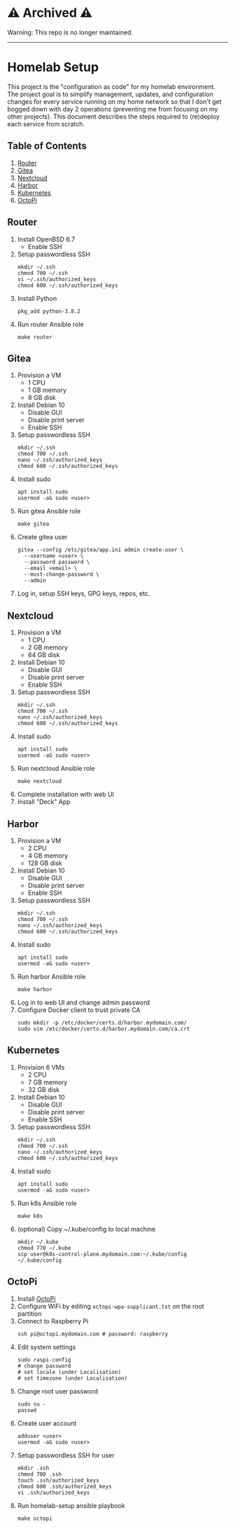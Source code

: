 # ⚠️ Archived ⚠️

Warning: This repo is no longer maintained.

---

# Homelab Setup

This project is the "configuration as code" for my homelab environment. The project goal is to simplify management, updates, and configuration changes for every service running on my home network so that I don't get bogged down with day 2 operations (preventing me from focusing on my other projects). This document describes the steps required to (re)deploy each service from scratch.


## Table of Contents
1. [Router](#router)
1. [Gitea](#gitea)
1. [Nextcloud](#nextcloud)
1. [Harbor](#harbor)
1. [Kubernetes](#kubernetes)
1. [OctoPi](#octopi)


## Router

1. Install OpenBSD 6.7
    - Enable SSH
1. Setup passwordless SSH
    ```
    mkdir ~/.ssh
    chmod 700 ~/.ssh
    vi ~/.ssh/authorized_keys
    chmod 600 ~/.ssh/authorized_keys
    ```
1. Install Python
    ```
    pkg_add python-3.8.2
    ```
1. Run router Ansible role
    ```
    make router
    ```


## Gitea

1. Provision a VM
    - 1 CPU
    - 1 GB memory
    - 8 GB disk
1. Install Debian 10
    - Disable GUI
    - Disable print server
    - Enable SSH
1. Setup passwordless SSH
    ```
    mkdir ~/.ssh
    chmod 700 ~/.ssh
    nano ~/.ssh/authorized_keys
    chmod 600 ~/.ssh/authorized_keys
    ```
1. Install sudo
    ```
    apt install sudo
    usermod -aG sudo <user>
    ```
1. Run gitea Ansible role
    ```
    make gitea
    ```
1. Create gitea user
    ```
    gitea --config /etc/gitea/app.ini admin create-user \
      --username <user> \
      --password password \
      --email <email> \
      --must-change-password \
      --admin
    ```
1. Log in, setup SSH keys, GPG keys, repos, etc.


## Nextcloud

1. Provision a VM
    - 1 CPU
    - 2 GB memory
    - 64 GB disk
1. Install Debian 10
    - Disable GUI
    - Disable print server
    - Enable SSH
1. Setup passwordless SSH
    ```
    mkdir ~/.ssh
    chmod 700 ~/.ssh
    nano ~/.ssh/authorized_keys
    chmod 600 ~/.ssh/authorized_keys
    ```
1. Install sudo
    ```
    apt install sudo
    usermod -aG sudo <user>
    ```
1. Run nextcloud Ansible role
    ```
    make nextcloud
    ```
1. Complete installation with web UI
1. Install "Deck" App


## Harbor

1. Provision a VM
    - 2 CPU
    - 4 GB memory
    - 128 GB disk
1. Install Debian 10
    - Disable GUI
    - Disable print server
    - Enable SSH
1. Setup passwordless SSH
    ```
    mkdir ~/.ssh
    chmod 700 ~/.ssh
    nano ~/.ssh/authorized_keys
    chmod 600 ~/.ssh/authorized_keys
    ```
1. Install sudo
    ```
    apt install sudo
    usermod -aG sudo <user>
    ```
1. Run harbor Ansible role
    ```
    make harbor
    ```
1. Log in to web UI and change admin password
1. Configure Docker client to trust private CA
    ```
    sudo mkdir -p /etc/docker/certs.d/harbor.mydomain.com/
    sudo vim /etc/docker/certs.d/harbor.mydomain.com/ca.crt
    ```


## Kubernetes

1. Provision 6 VMs
    - 2 CPU
    - 7 GB memory
    - 32 GB disk
1. Install Debian 10
    - Disable GUI
    - Disable print server
    - Enable SSH
1. Setup passwordless SSH
    ```
    mkdir ~/.ssh
    chmod 700 ~/.ssh
    nano ~/.ssh/authorized_keys
    chmod 600 ~/.ssh/authorized_keys
    ```
1. Install sudo
    ```
    apt install sudo
    usermod -aG sudo <user>
    ```
1. Run k8s Ansible role
    ```
    make k8s
    ```
1. (optional) Copy ~/.kube/config to local machine
    ```
    mkdir ~/.kube
    chmod 770 ~/.kube
    scp user@k8s-control-plane.mydomain.com:~/.kube/config ~/.kube/config
    ```


## OctoPi

1. Install [OctoPi](https://github.com/guysoft/OctoPi)
1. Configure WiFi by editing `octopi-wpa-supplicant.txt` on the root partition
1. Connect to Raspberry Pi
    ```
    ssh pi@octopi.mydomain.com # password: raspberry
    ```
1. Edit system settings
    ```
    sudo raspi-config
    # change password
    # set locale (under Localisation)
    # set timezone (under Localisation)
    ```
1. Change root user password
    ```
    sudo su -
    passwd
    ```
1. Create user account
    ```
    adduser <user>
    usermod -aG sudo <user>
    ```
1. Setup passwordless SSH for user
    ```
    mkdir .ssh
    chmod 700 .ssh
    touch .ssh/authorized_keys
    chmod 600 .ssh/authorized_keys
    vi .ssh/authorized_keys
    ```
1. Run homelab-setup ansible playbook
   ```
   make octopi
   ```

